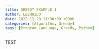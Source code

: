 ```yaml
---
title: GREEDY EXAMPLE 1
author: LEEHUIDO
date: 2022-12-20 11:30:00 +0900
categories: [Algorithm, Greedy]
tags: [Program Language, Greedy, Python]
---
```


TEST